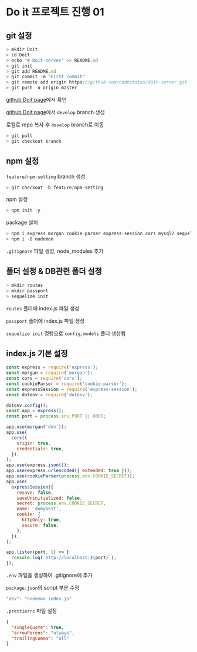 # Do it 프로젝트 진행 01

## git 설정

```js
> mkdir Doit
> cd Doit
> echo "# Doit-server" >> README.md
> git init
> git add README.md
> git commit -m "First commit"
> git remote add origin https://github.com/codestates/doit-server.git
> git push -u origin master
```

[github Doit page](https://github.com/codestates/doit-server)에서 확인

[github Doit page](https://github.com/codestates/doit-server)에서 `develop` branch 생성

로컬로 repo 복사 후 `develop` branch로 이동

```js
> git pull
> git checkout branch
```

## npm 설정

`feature/npm-setting` branch 생성

```js
> git checkout -b feature/npm-setting
```

npm 설정

```js
> npm init -y
```

package 설치

```js
> npm i express morgan cookie-parser express-session cors mysql2 sequelize sequelize-cli dotenv bcrypt passport passport-local
> npm i -D nodemon
```

`.gitignore` 파일 생성, node_modules 추가

## 폴더 설정 & DB관련 폴더 설정

```js
> mkdir routes
> mkdir passport
> sequelize init
```

`routes` 폴더에 index.js 파일 생성

`passport` 폴더에 index.js 파일 생성

`sequelize init` 명령으로 `config`, `models` 폴더 생성됨

## index.js 기본 설정

```js
const express = require('express');
const morgan = require('morgan');
const cors = require('cors');
const cookieParser = require('cookie-parser');
const expressSession = require('express-session');
const dotenv = require('dotenv');

dotenv.config();
const app = express();
const port = process.env.PORT || 8085;

app.use(morgan('dev'));
app.use(
  cors({
    origin: true,
    credentials: true,
  }),
);
app.use(express.json());
app.use(express.urlencoded({ extended: true }));
app.use(cookieParser(process.env.COOKIE_SECRET));
app.use(
  expressSession({
    resave: false,
    saveUninitialized: false,
    secret: process.env.COOKIE_SECRET,
    name: 'domybest',
    cookie: {
      httpOnly: true,
      secure: false,
    },
  }),
);

app.listen(port, () => {
  console.log(`http://localhost:${port}`);
});

```

`.env` 파일을 생성하여 .gitignore에 추가

`package.json`의 script 부분 수정

```js
"dev": "nodemon index.js"
```

`.prettierrc` 파일 설정

```json
{
  "singleQuote": true,
  "arrowParens": "always",
  "trailingComma": "all"
}
```
